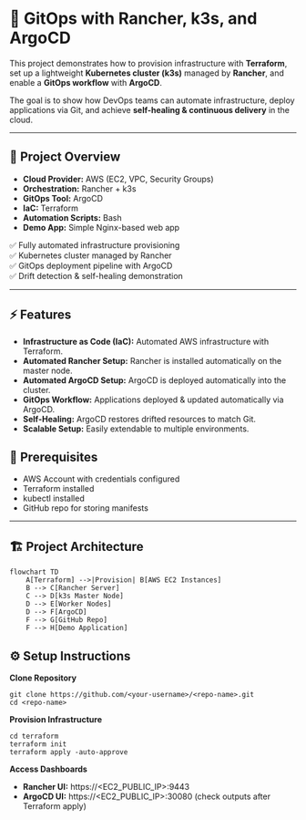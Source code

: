 # 🚀 GitOps with Rancher, k3s, and ArgoCD

This project demonstrates how to provision infrastructure with **Terraform**, set up a lightweight **Kubernetes cluster (k3s)** managed by **Rancher**, and enable a **GitOps workflow** with **ArgoCD**.  

The goal is to show how DevOps teams can automate infrastructure, deploy applications via Git, and achieve **self-healing & continuous delivery** in the cloud.

---

## 📌 Project Overview

- **Cloud Provider:** AWS (EC2, VPC, Security Groups)  
- **Orchestration:** Rancher + k3s  
- **GitOps Tool:** ArgoCD  
- **IaC:** Terraform  
- **Automation Scripts:** Bash  
- **Demo App:** Simple Nginx-based web app  

✅ Fully automated infrastructure provisioning  
✅ Kubernetes cluster managed by Rancher  
✅ GitOps deployment pipeline with ArgoCD  
✅ Drift detection & self-healing demonstration  

---

 ## ⚡ Features
- **Infrastructure as Code (IaC):** Automated AWS infrastructure with Terraform.
- **Automated Rancher Setup:** Rancher is installed automatically on the master node.
- **Automated ArgoCD Setup:** ArgoCD is deployed automatically into the cluster.
- **GitOps Workflow:** Applications deployed & updated automatically via ArgoCD.
- **Self-Healing:** ArgoCD restores drifted resources to match Git.
- **Scalable Setup:** Easily extendable to multiple environments.

## 🔑 Prerequisites
- AWS Account with credentials configured
- Terraform installed
- kubectl installed
- GitHub repo for storing manifests
---

## 🏗️ Project Architecture

```mermaid
flowchart TD
    A[Terraform] -->|Provision| B[AWS EC2 Instances]
    B --> C[Rancher Server]
    C --> D[k3s Master Node]
    D --> E[Worker Nodes]
    D --> F[ArgoCD]
    F --> G[GitHub Repo]
    F --> H[Demo Application]
```

## ⚙️ Setup Instructions
**Clone Repository**
```
git clone https://github.com/<your-username>/<repo-name>.git
cd <repo-name>
```

**Provision Infrastructure**
```
cd terraform
terraform init
terraform apply -auto-approve
```

**Access Dashboards**
- **Rancher UI:** https://<EC2_PUBLIC_IP>:9443
- **ArgoCD UI:** https://<EC2_PUBLIC_IP>:30080 (check outputs after Terraform apply)
